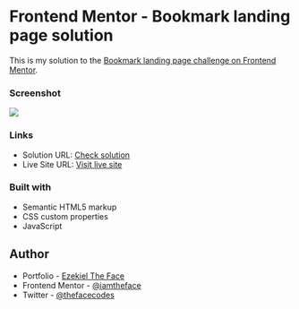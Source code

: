 # Frontend Mentor - Bookmark landing page solution

This is my solution to the [Bookmark landing page challenge on Frontend Mentor](https://www.frontendmentor.io/challenges/bookmark-landing-page-5d0b588a9edda32581d29158).

### Screenshot

![](./images/screenshot.png)

### Links

- Solution URL: [Check solution](https://www.frontendmentor.io/solutions/bookmark-landing-page-solution-WeSDtLsxcw)
- Live Site URL: [Visit live site](https://thefacebookmark.vercel.app)

### Built with

- Semantic HTML5 markup
- CSS custom properties
- JavaScript

## Author

- Portfolio - [Ezekiel The Face](https://thefacecodes.web.app)
- Frontend Mentor - [@iamtheface](https://www.frontendmentor.io/profile/iamtheface)
- Twitter - [@thefacecodes](https://www.twitter.com/thefacecodes)
